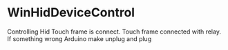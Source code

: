 # WinHidDeviceControl
Controlling Hid Touch frame is connect. Touch frame connected with relay. If something wrong Arduino make unplug and plug